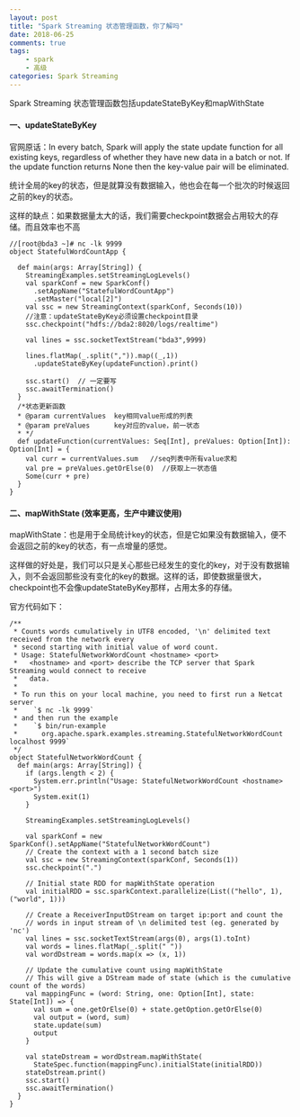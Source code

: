```yaml
---
layout: post
title: "Spark Streaming 状态管理函数，你了解吗"
date: 2018-06-25
comments: true
tags: 
	- spark
	- 高级
categories: Spark Streaming
---
```


<!--more--> 
Spark Streaming 状态管理函数包括updateStateByKey和mapWithState

#### 一、updateStateByKey

官网原话：In every batch, Spark will apply the state update function for all existing keys, regardless of whether they have new data in a batch or not. If the update function returns None then the key-value pair will be eliminated.

统计全局的key的状态，但是就算没有数据输入，他也会在每一个批次的时候返回之前的key的状态。

这样的缺点：如果数据量太大的话，我们需要checkpoint数据会占用较大的存储。而且效率也不高
```
//[root@bda3 ~]# nc -lk 9999  
object StatefulWordCountApp {  

  def main(args: Array[String]) {  
    StreamingExamples.setStreamingLogLevels()  
    val sparkConf = new SparkConf()  
      .setAppName("StatefulWordCountApp")  
      .setMaster("local[2]")  
    val ssc = new StreamingContext(sparkConf, Seconds(10))  
    //注意：updateStateByKey必须设置checkpoint目录  
    ssc.checkpoint("hdfs://bda2:8020/logs/realtime")  

    val lines = ssc.socketTextStream("bda3",9999)  

    lines.flatMap(_.split(",")).map((_,1))  
      .updateStateByKey(updateFunction).print()  

    ssc.start()  // 一定要写  
    ssc.awaitTermination()  
  }  
  /*状态更新函数  
  * @param currentValues  key相同value形成的列表  
  * @param preValues      key对应的value，前一状态  
  * */  
  def updateFunction(currentValues: Seq[Int], preValues: Option[Int]): Option[Int] = {  
    val curr = currentValues.sum   //seq列表中所有value求和  
    val pre = preValues.getOrElse(0)  //获取上一状态值  
    Some(curr + pre)  
  }  
} 
```

#### 二、mapWithState  (效率更高，生产中建议使用)

mapWithState：也是用于全局统计key的状态，但是它如果没有数据输入，便不会返回之前的key的状态，有一点增量的感觉。

这样做的好处是，我们可以只是关心那些已经发生的变化的key，对于没有数据输入，则不会返回那些没有变化的key的数据。这样的话，即使数据量很大，checkpoint也不会像updateStateByKey那样，占用太多的存储。

官方代码如下：
```
/**  
 * Counts words cumulatively in UTF8 encoded, '\n' delimited text received from the network every  
 * second starting with initial value of word count.  
 * Usage: StatefulNetworkWordCount <hostname> <port>  
 *   <hostname> and <port> describe the TCP server that Spark Streaming would connect to receive  
 *   data.  
 *  
 * To run this on your local machine, you need to first run a Netcat server  
 *    `$ nc -lk 9999`  
 * and then run the example  
 *    `$ bin/run-example  
 *      org.apache.spark.examples.streaming.StatefulNetworkWordCount localhost 9999`  
 */  
object StatefulNetworkWordCount {  
  def main(args: Array[String]) {  
    if (args.length < 2) {  
      System.err.println("Usage: StatefulNetworkWordCount <hostname> <port>")  
      System.exit(1)  
    }  

    StreamingExamples.setStreamingLogLevels()  

    val sparkConf = new SparkConf().setAppName("StatefulNetworkWordCount")  
    // Create the context with a 1 second batch size  
    val ssc = new StreamingContext(sparkConf, Seconds(1))  
    ssc.checkpoint(".")  

    // Initial state RDD for mapWithState operation  
    val initialRDD = ssc.sparkContext.parallelize(List(("hello", 1), ("world", 1)))  

    // Create a ReceiverInputDStream on target ip:port and count the  
    // words in input stream of \n delimited test (eg. generated by 'nc')  
    val lines = ssc.socketTextStream(args(0), args(1).toInt)  
    val words = lines.flatMap(_.split(" "))  
    val wordDstream = words.map(x => (x, 1))  

    // Update the cumulative count using mapWithState  
    // This will give a DStream made of state (which is the cumulative count of the words)  
    val mappingFunc = (word: String, one: Option[Int], state: State[Int]) => {  
      val sum = one.getOrElse(0) + state.getOption.getOrElse(0)  
      val output = (word, sum)  
      state.update(sum)  
      output  
    }  

    val stateDstream = wordDstream.mapWithState(  
      StateSpec.function(mappingFunc).initialState(initialRDD))  
    stateDstream.print()  
    ssc.start()  
    ssc.awaitTermination()  
  }  
}  
```